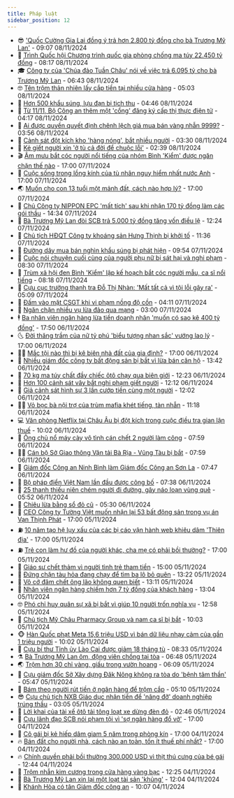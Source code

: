 ```yaml
---
title: Pháp luật
sidebar_position: 12
---
```


<!-- vnexpress-phap-luat:START -->
- 😎 [&#39;Quốc Cường Gia Lai đồng ý trả hơn 2.800 tỷ đồng cho bà Trương Mỹ Lan&#39;](https://vnexpress.net/quoc-cuong-gia-lai-dong-y-tra-hon-2-800-ty-dong-cho-ba-truong-my-lan-4813814.html) - 09:07 08/11/2024
- 🥰 [Trình Quốc hội Chương trình quốc gia phòng chống ma túy 22.450 tỷ đồng](https://vnexpress.net/trinh-quoc-hoi-chuong-trinh-quoc-gia-phong-chong-ma-tuy-22-450-ty-dong-4813722.html) - 08:17 08/11/2024
- 🎓 [Công ty của &#39;Chúa đảo Tuần Châu&#39; nói về việc trả 6.095 tỷ cho bà Trương Mỹ Lan](https://vnexpress.net/cong-ty-cua-chua-dao-tuan-chau-noi-ve-viec-tra-6-095-ty-cho-ba-truong-my-lan-4813708.html) - 06:43 08/11/2024
- 🤓 [Tên trộm thản nhiên lấy cắp tiền tại nhiều cửa hàng](https://video.vnexpress.net/ten-trom-than-nhien-lay-cap-tien-tai-nhieu-cua-hang-4813486.html) - 05:03 08/11/2024
- 🎊 [Hơn 500 khẩu súng, lựu đạn bị tịch thu](https://video.vnexpress.net/hon-500-khau-sung-luu-dan-bi-tich-thu-4813511.html) - 04:46 08/11/2024
- 🙉 [Từ 11/11, Bộ Công an thêm một &#39;cổng&#39; đăng ký cấp thị thực điện tử](https://vnexpress.net/tu-11-11-bo-cong-an-them-mot-cong-thong-tin-cap-thi-thuc-dien-tu-4813637.html) - 04:17 08/11/2024
- 🤡 [Ai được quyền quyết định chênh lệch giá mua bán vàng nhẫn 9999?](https://vnexpress.net/ai-duoc-quyen-quyet-dinh-chenh-lech-gia-mua-ban-vang-nhan-9999-4813641.html) - 03:56 08/11/2024
- 🗽 [Cảnh sát đột kích kho &#39;hàng nóng&#39;, bắt nhiều người](https://vnexpress.net/canh-sat-dot-kich-kho-hang-nong-bat-nhieu-nguoi-4813606.html) - 03:30 08/11/2024
- 🌋 [Kẻ giết người xin &#39;ở tù cả đời để chuộc lỗi&#39;](https://vnexpress.net/ke-giet-nguoi-xin-o-tu-ca-doi-de-chuoc-loi-4813472.html) - 02:39 08/11/2024
- 🎬 [Âm mưu bắt cóc người nổi tiếng của nhóm Bình &#39;Kiểm&#39; được ngăn chặn thế nào](https://vnexpress.net/vi-sao-bang-binh-kiem-muon-bat-coc-cuong-hiep-nguoi-noi-tieng-4813471.html) - 17:00 07/11/2024
- 💯 [Cuộc sống trong lồng kính của tù nhân nguy hiểm nhất nước Anh](https://vnexpress.net/cuoc-song-trong-long-kinh-cua-tu-nhan-nguy-hiem-nhat-nuoc-anh-4813426.html) - 17:00 07/11/2024
- 🌏 [Muốn cho con 13 tuổi một mảnh đất, cách nào hợp lý?](https://vnexpress.net/muon-cho-con-13-tuoi-mot-manh-dat-cach-nao-hop-ly-4811894.html) - 17:00 07/11/2024
- 🌊 [Chủ Công ty NIPPON EPC &#39;mất tích&#39; sau khi nhận 170 tỷ đồng làm các gói thầu](https://vnexpress.net/chu-cong-ty-nippon-epc-mat-tich-sau-khi-nhan-170-ty-dong-lam-cac-goi-thau-4813463.html) - 14:34 07/11/2024
- 💂 [Bà Trương Mỹ Lan đòi SCB trả 5.000 tỷ đồng tăng vốn điều lệ](https://vnexpress.net/ba-truong-my-lan-doi-scb-tra-5-000-ty-dong-tang-von-dieu-le-4813436.html) - 12:24 07/11/2024
- 🎡 [Chủ tịch HĐQT Công ty khoáng sản Hưng Thịnh bị khởi tố](https://vnexpress.net/chu-tich-hdqt-cong-ty-khoang-san-hung-thinh-bi-khoi-to-4813443.html) - 11:36 07/11/2024
- 🫶 [Đường dây mua bán nghìn khẩu súng bị phát hiện](https://vnexpress.net/duong-day-mua-ban-nghin-khau-sung-bi-phat-hien-4813410.html) - 09:54 07/11/2024
- 🐲 [Cuộc nói chuyện cuối cùng của người phụ nữ bị sát hại và nghi phạm](https://vnexpress.net/cuoc-noi-chuyen-cuoi-cung-cua-nguoi-phu-nu-bi-sat-hai-va-nghi-pham-4813240.html) - 08:30 07/11/2024
- 🚀 [Trùm xã hội đen Bình &#39;Kiểm&#39; lập kế hoạch bắt cóc người mẫu, ca sĩ nổi tiếng](https://vnexpress.net/trum-xa-hoi-den-binh-kiem-len-ke-hoach-bat-coc-nguoi-mau-ca-si-noi-tieng-4813320.html) - 08:18 07/11/2024
- 🎊 [Cựu cục trưởng thanh tra Đỗ Thị Nhàn: &#39;Mất tất cả vì tội lỗi gây ra&#39;](https://vnexpress.net/cuu-cuc-truong-thanh-tra-do-thi-nhan-mat-tat-ca-vi-toi-loi-gay-ra-4813213.html) - 05:09 07/11/2024
- 🤗 [Đấm vào mặt CSGT khi vi phạm nồng độ cồn](https://vnexpress.net/dam-vao-mat-csgt-khi-vi-pham-nong-do-con-4813219.html) - 04:11 07/11/2024
- 🗽 [Ngăn chặn nhiều vụ lừa đảo qua mạng](https://vnexpress.net/ngan-chan-nhieu-vu-lua-dao-qua-mang-4812819.html) - 03:00 07/11/2024
- 🕴 [Ba nhân viên ngân hàng lừa tiền doanh nhân &#39;muốn có sao kê 400 tỷ đồng&#39;](https://vnexpress.net/lam-gia-sao-ke-ngan-hang-400-ty-dong-de-lua-tien-doanh-nhan-4812972.html) - 17:50 06/11/2024
- 🌜 [Đời thăng trầm của nữ tỷ phú &#39;biểu tượng nhan sắc&#39; vướng lao lý](https://vnexpress.net/doi-thang-tram-cua-nu-ty-phu-bieu-tuong-nhan-sac-vuong-lao-ly-4812809.html) - 17:00 06/11/2024
- 🧑‍🏫 [Mắc tội nào thì bị kê biên nhà đất của gia đình?](https://vnexpress.net/mac-toi-nao-thi-bi-ke-bien-nha-dat-cua-gia-dinh-4811880.html) - 17:00 06/11/2024
- 🦩 [Nhiều giám đốc công ty bất động sản bị bắt vì lừa bán căn hộ](https://vnexpress.net/dung-hop-dong-cho-thue-50-nam-de-lua-ban-nhieu-can-ho-chung-cu-4813011.html) - 13:42 06/11/2024
- 💼 [70 kg ma túy chất đầy chiếc ôtô chạy qua biên giới](https://vnexpress.net/70-kg-ma-tuy-chat-day-chiec-oto-chay-qua-bien-gioi-4812998.html) - 12:23 06/11/2024
- 💫 [Hơn 100 cảnh sát vây bắt nghi phạm giết người](https://vnexpress.net/hang-tram-canh-sat-vay-bat-nghi-pham-giet-nguoi-4813007.html) - 12:12 06/11/2024
- 🦅 [Giả cảnh sát hình sự 3 lần cướp tiền cùng một người](https://vnexpress.net/gia-canh-sat-hinh-su-3-lan-cuop-tien-cung-mot-nguoi-4812999.html) - 12:02 06/11/2024
- 🧑‍💻 [Vỏ bọc bà nội trợ của trùm mafia khét tiếng, tàn nhẫn](https://vnexpress.net/doi-nhu-phim-cua-ba-trum-mafia-khet-tieng-4812981.html) - 11:18 06/11/2024
- 💻 [Văn phòng Netflix tại Châu Âu bị đột kích trong cuộc điều tra gian lận thuế](https://vnexpress.net/van-phong-netflix-tai-chau-au-bi-dot-kich-trong-cuoc-dieu-tra-gian-lan-thue-4812933.html) - 10:02 06/11/2024
- 🤠 [Ông chủ nổ máy cày vô tình cán chết 2 người làm công](https://vnexpress.net/ong-chu-no-may-cay-vo-tinh-can-chet-2-nguoi-lam-cong-4812820.html) - 07:59 06/11/2024
- 🧑‍🏫 [Cán bộ Sở Giao thông Vận tải Bà Rịa - Vũng Tàu bị bắt](https://vnexpress.net/chuyen-an-dat-dai-ba-ria-vung-tau-4812852.html) - 07:59 06/11/2024
- 🌈 [Giám đốc Công an Ninh Bình làm Giám đốc Công an Sơn La](https://vnexpress.net/giam-doc-cong-an-ninh-binh-lam-giam-doc-cong-an-son-la-4812854.html) - 07:47 06/11/2024
- 🌮 [Bộ pháp điển Việt Nam lần đầu được công bố](https://vnexpress.net/bo-phap-dien-viet-nam-lan-dau-ra-mat-4812811.html) - 07:38 06/11/2024
- 🐲 [25 thanh thiếu niên chém người đi đường, gây náo loạn vùng quê](https://vnexpress.net/25-thanh-thieu-nien-chem-nguoi-di-duong-gay-nao-loan-vung-que-4812775.html) - 05:52 06/11/2024
- 🧰 [Chiêu lừa bằng sổ đỏ cũ](https://vnexpress.net/chieu-lua-bang-so-do-cu-4812744.html) - 05:30 06/11/2024
- 💄 [CEO Công ty Tường Việt muốn nhận lại 53 bất động sản trong vụ án Vạn Thịnh Phát](https://vnexpress.net/ceo-cong-ty-tuong-viet-muon-nhan-lai-53-bat-dong-san-trong-vu-an-van-thinh-phat-4812540.html) - 17:00 05/11/2024
- ⛽️ [10 năm tạo hệ lụy xấu của các bị cáo vận hành web khiêu dâm &#39;Thiên địa&#39;](https://vnexpress.net/10-nam-tao-he-luy-xau-cua-cac-bi-cao-van-hanh-web-khieu-dam-thien-dia-4812319.html) - 17:00 05/11/2024
- ⛽️ [Trẻ con làm hư đồ của người khác, cha mẹ có phải bồi thường?](https://vnexpress.net/tre-con-lam-hu-do-cua-nguoi-khac-cha-me-co-phai-boi-thuong-4812181.html) - 17:00 05/11/2024
- 💂 [Giáo sư chết thảm vì người tình trẻ tham tiền](https://vnexpress.net/giao-su-chet-tham-vi-tinh-tre-tham-tien-4812513.html) - 15:00 05/11/2024
- 🤔 [Đứng chặn tàu hỏa đang chạy để tìm ba lô bỏ quên](https://vnexpress.net/dung-chan-tau-hoa-dang-chay-de-tim-balo-bo-quen-4812491.html) - 13:22 05/11/2024
- 🧐 [Vô cớ đâm chết ông lão không quen biết](https://vnexpress.net/vo-co-dam-chet-ong-lao-khong-quen-biet-4812529.html) - 13:11 05/11/2024
- 🎃 [Nhân viên ngân hàng chiếm hơn 7 tỷ đồng của khách hàng](https://vnexpress.net/nhan-vien-ngan-hang-chiem-hon-7-ty-dong-cua-nhieu-khach-hang-4812508.html) - 13:04 05/11/2024
- 🤓 [Phó chỉ huy quân sự xã bị bắt vì giúp 10 người trốn nghĩa vụ](https://vnexpress.net/pho-chi-huy-quan-su-xa-bi-bat-vi-giup-10-nguoi-tron-nghia-vu-4812534.html) - 12:58 05/11/2024
- 💃 [Chủ tịch Mỹ Châu Pharmacy Group và nam ca sĩ bị bắt](https://vnexpress.net/chu-tich-my-chau-pharmacy-group-va-nam-ca-si-bi-bat-4812486.html) - 10:03 05/11/2024
- 🐵 [Hàn Quốc phạt Meta 15,6 triệu USD vì bán dữ liệu nhạy cảm của gần 1 triệu người](https://vnexpress.net/han-quoc-phat-meta-15-6-trieu-usd-vi-ban-du-lieu-nhay-cam-cua-gan-1-trieu-nguoi-4812470.html) - 10:02 05/11/2024
- 🤖 [Cựu bí thư Tỉnh ủy Lào Cai được giảm 18 tháng tù](https://vnexpress.net/cuu-bi-thu-tinh-uy-lao-cai-duoc-giam-18-thang-tu-4812415.html) - 08:33 05/11/2024
- ⚗️ [Bà Trương Mỹ Lan ôm, động viên chồng tại tòa](https://vnexpress.net/ba-truong-my-lan-om-dong-vien-chong-tai-toa-4812357.html) - 06:48 05/11/2024
- 🌏 [Trộm hơn 30 chỉ vàng, giấu trong vườn hoang](https://vnexpress.net/trom-hon-30-chi-vang-giau-trong-vuon-hoang-4812368.html) - 06:09 05/11/2024
- 🦆 [Cựu giám đốc Sở Xây dựng Đăk Nông không ra tòa do &#39;bệnh tâm thần&#39;](https://vnexpress.net/cuu-giam-doc-so-xay-dung-dak-nong-khong-ra-toa-do-benh-tam-than-4812339.html) - 05:47 05/11/2024
- 🐎 [Bám theo người rút tiền ở ngân hàng để trộm cắp](https://vnexpress.net/bam-theo-nguoi-rut-tien-o-ngan-hang-de-trom-cap-4812309.html) - 05:10 05/11/2024
- 😎 [Cựu chủ tịch NXB Giáo dục nhận tiền để &#39;nâng đỡ&#39; doanh nghiệp trúng thầu](https://vnexpress.net/cuu-chu-tich-nxb-giao-duc-nhan-tien-de-nang-do-doanh-nghiep-trung-thau-4812228.html) - 03:05 05/11/2024
- 💪 [Lời khai của tài xế ôtô tải tông loạt xe dừng đèn đỏ](https://vnexpress.net/loi-khai-cua-tai-xe-oto-tai-tong-loat-xe-dung-den-do-4812216.html) - 02:46 05/11/2024
- 🤡 [Cựu lãnh đạo SCB nói phạm tội vì &#39;sợ ngân hàng đổ vỡ&#39;](https://vnexpress.net/cuu-lanh-dao-scb-noi-pham-toi-vi-so-ngan-hang-do-vo-4812111.html) - 17:00 04/11/2024
- 🌁 [Cô gái bị kẻ hiếp dâm giam 5 năm trong phòng kín](https://vnexpress.net/5-nam-bi-ke-hiep-dam-giam-cam-trong-phong-kin-4812090.html) - 17:00 04/11/2024
- 🔥 [Bán đất cho người nhà, cách nào an toàn, tốn ít thuế phí nhất?](https://vnexpress.net/ban-dat-cho-nguoi-nha-cach-nao-an-toan-ton-it-thue-phi-nhat-4811867.html) - 17:00 04/11/2024
- 🔥 [Chính quyền phải bồi thường 300.000 USD vì thịt thú cưng của bé gái](https://vnexpress.net/chinh-quyen-phai-boi-thuong-300-000-usd-vi-thit-thu-cung-cua-be-gai-4812017.html) - 12:44 04/11/2024
- 👺 [Trộm nhẫn kim cương trong cửa hàng vàng bạc](https://vnexpress.net/trom-nhan-kim-cuong-trong-cua-hang-vang-bac-4812085.html) - 12:25 04/11/2024
- 🎊 [Bà Trương Mỹ Lan xin lại một loạt tài sản &#39;khủng&#39;](https://vnexpress.net/ba-truong-my-lan-xin-lai-mot-loat-tai-san-khung-4812063.html) - 12:04 04/11/2024
- 🎊 [Khánh Hòa có tân Giám đốc công an](https://vnexpress.net/khanh-hoa-co-tan-giam-doc-cong-an-4812038.html) - 10:07 04/11/2024<!-- vnexpress-phap-luat:END -->
